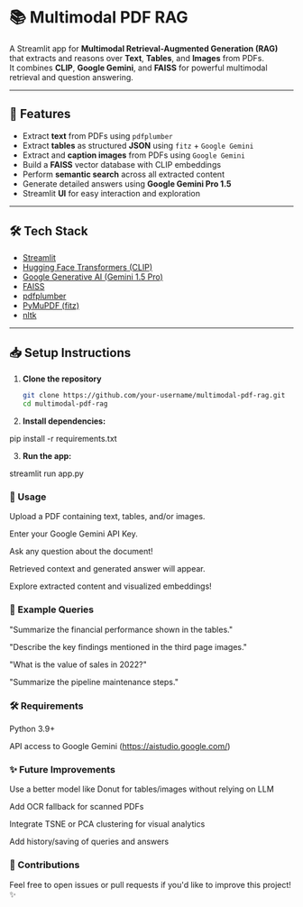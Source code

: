 # 📚 Multimodal PDF RAG

A Streamlit app for **Multimodal Retrieval-Augmented Generation (RAG)** that extracts and reasons over **Text**, **Tables**, and **Images** from PDFs.  
It combines **CLIP**, **Google Gemini**, and **FAISS** for powerful multimodal retrieval and question answering.

---

## 🚀 Features

- Extract **text** from PDFs using `pdfplumber`
- Extract **tables** as structured **JSON** using `fitz` + `Google Gemini`
- Extract and **caption images** from PDFs using `Google Gemini`
- Build a **FAISS** vector database with CLIP embeddings
- Perform **semantic search** across all extracted content
- Generate detailed answers using **Google Gemini Pro 1.5**
- Streamlit **UI** for easy interaction and exploration

---

## 🛠️ Tech Stack

- [Streamlit](https://streamlit.io/)
- [Hugging Face Transformers (CLIP)](https://huggingface.co/openai/clip-vit-base-patch32)
- [Google Generative AI (Gemini 1.5 Pro)](https://ai.google.dev/)
- [FAISS](https://github.com/facebookresearch/faiss)
- [pdfplumber](https://github.com/jsvine/pdfplumber)
- [PyMuPDF (fitz)](https://pymupdf.readthedocs.io/en/latest/)
- [nltk](https://www.nltk.org/)

---

## 📥 Setup Instructions

1. **Clone the repository**
   ```bash
   git clone https://github.com/your-username/multimodal-pdf-rag.git
   cd multimodal-pdf-rag

2. **Install dependencies:**

pip install -r requirements.txt

3. **Run the app:**

streamlit run app.py

### 🚀 Usage

Upload a PDF containing text, tables, and/or images.

Enter your Google Gemini API Key.

Ask any question about the document!

Retrieved context and generated answer will appear.

Explore extracted content and visualized embeddings!

### 💚 Example Queries

"Summarize the financial performance shown in the tables."

"Describe the key findings mentioned in the third page images."

"What is the value of sales in 2022?"

"Summarize the pipeline maintenance steps."

### 🛠️ Requirements

Python 3.9+

API access to Google Gemini (https://aistudio.google.com/)

### ✨ Future Improvements

Use a better model like Donut for tables/images without relying on LLM

Add OCR fallback for scanned PDFs

Integrate TSNE or PCA clustering for visual analytics

Add history/saving of queries and answers

### 👋 Contributions

Feel free to open issues or pull requests if you'd like to improve this project! ✨


